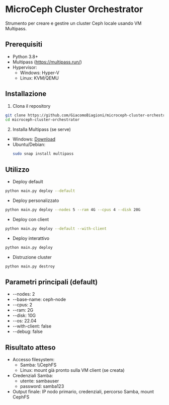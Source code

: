# MicroCeph Cluster Orchestrator

Strumento per creare e gestire un cluster Ceph locale usando VM Multipass.

## Prerequisiti

- Python 3.8+
- Multipass (https://multipass.run/)
- Hypervisor:
   - Windows: Hyper-V
   - Linux: KVM/QEMU

## Installazione

1) Clona il repository
```bash
git clone https://github.com/GiacomoBiagioni/microceph-cluster-orchestrator.git
cd microceph-cluster-orchestrator
```

2) Installa Multipass (se serve)
- Windows: [Download](https://canonical.com/multipass/install)
- Ubuntu/Debian:
   ```bash
   sudo snap install multipass
   ```


## Utilizzo

- Deploy default
```bash
python main.py deploy --default
```

- Deploy personalizzato
```bash
python main.py deploy --nodes 5 --ram 4G --cpus 4 --disk 20G
```

- Deploy con client
```bash
python main.py deploy --default --with-client
```

- Deploy interattivo
```bash
python main.py deploy
```

- Distruzione cluster
```bash
python main.py destroy
```

## Parametri principali (default)

- --nodes: 2
- --base-name: ceph-node
- --cpus: 2
- --ram: 2G
- --disk: 10G
- --os: 22.04
- --with-client: false
- --debug: false

## Risultato atteso

- Accesso filesystem:
   - Samba: \\<ip-nodo-primario>\CephFS
   - Linux: mount già pronto sulla VM client (se creata)
- Credenziali Samba:
   - utente: sambauser
   - password: samba123
- Output finale: IP nodo primario, credenziali, percorso Samba, mount CephFS